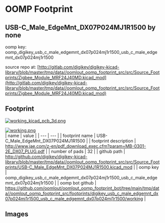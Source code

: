 # OOMP Footprint  
## USB-C_Male_EdgeMnt_DX07P024MJ1R1500  by none  
  
oomp key: oomp_digikey_usb_c_male_edgemnt_dx07p024mj1r1500_usb_c_male_edgemnt_dx07p024mj1r1500  
  
source repo at: [http://gitlab.com/digikey/digikey-kicad-library/blob/master/tmp/data//oomlout_oomp_footprint_src/src/Source_Footprints/Zigbee_Module_MRF24J40MD.kicad_mod](http://gitlab.com/digikey/digikey-kicad-library/blob/master/tmp/data//oomlout_oomp_footprint_src/src/Source_Footprints/Zigbee_Module_MRF24J40MD.kicad_mod)  
## Footprint  
  
[![working_kicad_pcb_3d.png](working_kicad_pcb_3d_600.png)](working_kicad_pcb_3d.png)  
  
[![working.png](working_600.png)](working.png)  
| name | value | 
| --- | --- | 
| footprint name | USB-C_Male_EdgeMnt_DX07P024MJ1R1500 | 
| footprint description | http://www.jae.com/z-en/pdf_download_exec.cfm?param=MB-0301-2E_DX07_PLUG.pdf | 
| number of pads | 32 | 
| github path | http://github.com/digikey/digikey-kicad-library/blob/master/tmp/data//oomlout_oomp_footprint_src/src/Source_Footprints/USB-C_Male_EdgeMnt_DX07P024MJ1R1500.kicad_mod | 
| oomp key | oomp_digikey_usb_c_male_edgemnt_dx07p024mj1r1500_usb_c_male_edgemnt_dx07p024mj1r1500 | 
| oomp bot github | https://github.com/oomlout/oomlout_oomp_footprint_bot/tree/main/tmp/data//oomlout_oomp_footprint_src/footprints/digikey_usb_c_male_edgemnt_dx07p024mj1r1500_usb_c_male_edgemnt_dx07p024mj1r1500/working | 
## Images  
